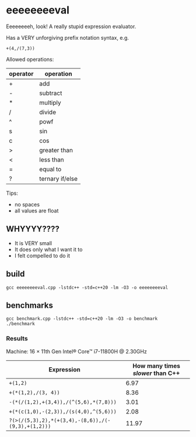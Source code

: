 # eeeeeeeeval
Eeeeeeeeh, look! A really stupid expression evaluator.

Has a VERY unforgiving prefix notation syntax, e.g.

`+(4,/(7,3))`

Allowed operations:

| operator | operation | 
| -- | -- |
| +  | add |
| - | subtract | 
| * | multiply | 
| / | divide | 
| ^ | powf | 
| s | sin  | 
| c | cos | 
| > | greater than | 
| < | less than | 
| = | equal to | 
| ? | ternary if/else | 


Tips:

- no spaces
- all values are float

## WHYYYY????

- It is VERY small
- It does only what I want it to
- I felt compelled to do it

## build

`gcc eeeeeeeeval.cpp -lstdc++ -std=c++20 -lm -O3 -o eeeeeeeeval`


## benchmarks

```
gcc benchmark.cpp -lstdc++ -std=c++20 -lm -O3 -o benchmark
./benchmark
```

### Results

Machine: 16 × 11th Gen Intel® Core™ i7-11800H @ 2.30GHz

| Expression | How many times _slower_ than C++ | 
| -- | -- |
|`+(1,2)` | 6.97 | 
|`+(*(1,2),/(3, 4))` | 8.36 |
|`-(*(/(1,2),+(3,4)),/(^(5,6),*(7,8)))` | 3.01 |
|`+(*(c(1,0),-(2,3)),/(s(4,0),^(5,6)))`| 2.08 |
|`?(>(/(5,3),2),*(+(3,4),-(8,6)),/(-(9,3),+(1,2)))`| 11.97 |


